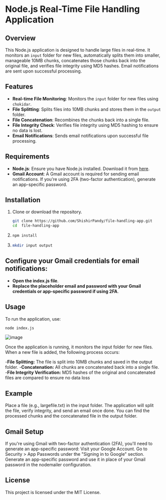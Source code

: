 # Node.js Real-Time File Handling Application

## Overview

This Node.js application is designed to handle large files in real-time. It monitors an `input` folder for new files, automatically splits them into smaller, manageable 10MB chunks, concatenates those chunks back into the original file, and verifies file integrity using MD5 hashes. Email notifications are sent upon successful processing.

## Features

- **Real-time File Monitoring**: Monitors the `input` folder for new files using `chokidar`.
- **File Splitting**: Splits files into 10MB chunks and stores them in the `output` folder.
- **File Concatenation**: Recombines the chunks back into a single file.
- **File Integrity Check**: Verifies file integrity using MD5 hashing to ensure no data is lost.
- **Email Notifications**: Sends email notifications upon successful file processing.

## Requirements

- **Node.js**: Ensure you have Node.js installed. Download it from [here](https://nodejs.org/).
- **Gmail Account**: A Gmail account is required for sending email notifications. If you're using 2FA (two-factor authentication), generate an app-specific password.

## Installation

1. Clone or download the repository.

   ```bash
   git clone https://github.com/ShishirPandy/file-handling-app.git
   cd  file-handling-app

2. ```bash
   npm install

3. ```bash 
   mkdir input output

## Configure your Gmail credentials for email notifications:

- **Open the index.js file**.
- **Replace the placeholder email and password with your Gmail credentials or app-specific password if using 2FA**.

## Usage
To run the application, use:
   ```bash 
   node index.js
```
![image](https://github.com/user-attachments/assets/2754f6b4-3013-47cb-a367-54e7e9b7c141)

Once the application is running, it monitors the input folder for new files. When a new file is added, the following process occurs:

-**File Splitting:** The file is split into 10MB chunks and saved in the output folder.
-**Concatenation:** All chunks are concatenated back into a single file.
-**File Integrity Verification:** MD5 hashes of the original and concatenated files are compared to ensure no data loss

## Example
Place a file (e.g., largefile.txt) in the input folder.
The application will split the file, verify integrity, and send an email once done.
You can find the processed chunks and the concatenated file in the output folder.

## Gmail Setup

If you're using Gmail with two-factor authentication (2FA), you'll need to generate an app-specific password:
Visit your Google Account.
Go to Security > App Passwords under the "Signing in to Google" section.
Generate an app-specific password and use it in place of your Gmail password in the nodemailer configuration.

## License

This project is licensed under the MIT License.



